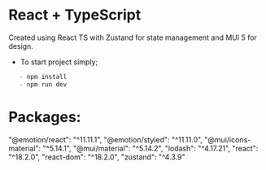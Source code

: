 # React + TypeScript

Created using React TS with Zustand for state management and MUI 5 for design.

- To start project simply;

```js
   - npm install
   - npm run dev
```

# Packages:

"@emotion/react": "^11.11.1",
"@emotion/styled": "^11.11.0",
"@mui/icons-material": "^5.14.1",
"@mui/material": "^5.14.2",
"lodash": "^4.17.21",
"react": "^18.2.0",
"react-dom": "^18.2.0",
"zustand": "^4.3.9"
